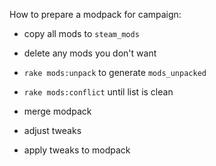 How to prepare a modpack for campaign:

* copy all mods to `steam_mods`
* delete any mods you don't want
* `rake mods:unpack` to generate `mods_unpacked`
* `rake mods:conflict` until list is clean

* merge modpack
* adjust tweaks
* apply tweaks to modpack

